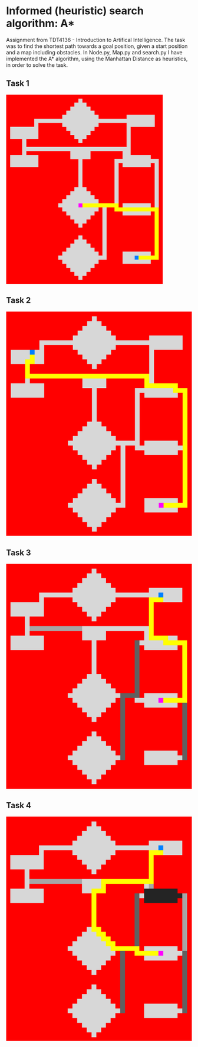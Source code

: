 # Informed (heuristic) search algorithm: A*

Assignment from TDT4136 - Introduction to Artifical Intelligence.
The task was to find the shortest path towards a goal position, given a start position and a map including obstacles.
In Node.py, Map.py and search.py I have implemented the A* algorithm, using the Manhattan Distance as heuristics, in order to solve the task.

## Task 1
![Task 1](Task1.png)

## Task 2
![Task 2](Task2.png)

## Task 3
![Task 3](Task3.png)

## Task 4
![Task 4](Task4.png)
